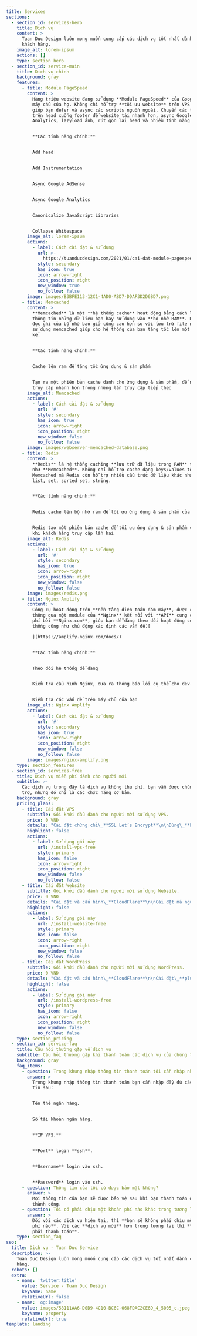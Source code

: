 ```yaml
---
title: Services
sections:
  - section_id: services-hero
    title: Dịch vụ
    content: >
      Tuan Duc Design luôn mong muốn cung cấp các dịch vụ tốt nhất dành cho
      khách hàng.
    image_alt: lorem-ipsum
    actions: []
    type: section_hero
  - section_id: service-main
    title: Dịch vụ chính
    background: gray
    features:
      - title: Module PageSpeed
        content: >
          Hàng triệu website đang sử dụng **Module PageSpeed** của Google trên
          máy chủ của họ. Không chỉ hỗ trợ **tối ưu website** trên VPS nó còn
          giúp bạn defer và async các scripts nguồn ngoài, Chuyển các thẻ script
          trên head xuống footer để website tải nhanh hơn, async Google
          Analytics, lazyload ảnh, rút gọn lại head và nhiều tính năng khác.


          **Các tính năng chính:**


          Add head


          Add Instrumentation


          Async Google AdSense


          Async Google Analytics


          Canonicalize JavaScript Libraries


          Collapse Whitespace
        image_alt: lorem-ipsum
        actions:
          - label: Cách cài đặt & sử dụng
            url: >-
              https://tuanducdesign.com/2021/01/cai-dat-module-pagespeed-len-may-chu-nginx/
            style: secondary
            has_icon: true
            icon: arrow-right
            icon_position: right
            new_window: true
            no_follow: false
        image: images/B3BFE113-12C1-4AD0-ABD7-DDAF3D2D6BD7.png
      - title: Memcached
        content: >
          **Memcached** là một **hệ thống cache** hoạt động bằng cách lưu tạm
          thông tin những dữ liệu bạn hay sử dụng vào **bộ nhớ RAM**. Do tốc độ
          đọc ghi của bộ nhớ bao giờ cũng cao hơn so với lưu trữ file nên việc
          sử dụng memcached giúp cho hệ thống của bạn tăng tốc lên một cách đáng
          kể.


          **Các tính năng chính:**


          Cache lên ram để tăng tốc ứng dụng & sản phẩm


          Tạo ra một phiên bản cache dành cho ứng dụng & sản phẩm, để người dùng
          truy cập nhanh hơn trong những lần truy cập tiếp theo
        image_alt: Memcached
        actions:
          - label: Cách cài đặt & sử dụng
            url: '#'
            style: secondary
            has_icon: true
            icon: arrow-right
            icon_position: right
            new_window: false
            no_follow: false
        image: images/webserver-memcached-database.png
      - title: Redis
        content: >
          **Redis** là hệ thống caching **lưu trữ dữ liệu trong RAM** tương tự
          như **Memcached**. Không chỉ hỗ trợ cache dạng keys/values tốt như
          Memcached mà Redis còn hỗ trợ nhiều cấu trúc dữ liệu khác như hash,
          list, set, sorted set, string.


          **Các tính năng chính:**


          Redis cache lên bộ nhớ ram để tối ưu ứng dụng & sản phẩm của bạn


          Redis tạo một phiên bản cache để tối ưu ứng dụng & sản phẩm của bạn
          khi khách hàng truy cập lần hai
        image_alt: Redis
        actions:
          - label: Cách cài đặt & sử dụng
            url: '#'
            style: secondary
            has_icon: true
            icon: arrow-right
            icon_position: right
            new_window: false
            no_follow: false
        image: images/redis.png
      - title: Nginx Amplify
        content: >
          Công cụ hoạt động trên **nền tảng điện toán đám mây**, được cài đặt
          thông qua một module của **Nginx** kết nối với **API** cung cấp miễn
          phí bởi **Nginx.com**, giúp bạn dễ dàng theo dõi hoạt động của hệ
          thống cũng như chủ động xác định các vấn đề.[

          ](https://amplify.nginx.com/docs/)


          **Các tính năng chính:**


          Theo dõi hệ thống dễ dàng


          Kiểm tra cấu hình Nginx, đưa ra thông báo lỗi cụ thể cho dev


          Kiểm tra các vấn đề trên máy chủ của bạn
        image_alt: Nginx Amplify
        actions:
          - label: Cách cài đặt & sử dụng
            url: '#'
            style: secondary
            has_icon: true
            icon: arrow-right
            icon_position: right
            new_window: false
            no_follow: false
        image: images/nginx-amplify.png
    type: section_features
  - section_id: services-free
    title: Dịch vụ miễn phí dành cho người mới
    subtitle: >-
      Các dịch vụ trong đây là dịch vụ không thu phí, bạn vẫn được chúng tôi hỗ
      trợ, nhưng đó chỉ là các chức năng cơ bản.
    background: gray
    pricing_plans:
      - title: Cài đặt VPS
        subtitle: Gói khởi đầu dành cho người mới sử dụng VPS.
        price: 0 VNĐ
        details: "Cài đặt chứng chỉ\_**SSL Let’s Encrypt**\n\nDùng\_**LAMP**,**LEMP**\_hoặc\_**Script cài đặt VPS**\n"
        highlight: false
        actions:
          - label: Sử dụng gói này
            url: /install-vps-free
            style: primary
            has_icon: false
            icon: arrow-right
            icon_position: right
            new_window: false
            no_follow: false
      - title: Cài đặt Website
        subtitle: Gói khởi đầu dành cho người mới sử dụng Website.
        price: 0 VNĐ
        details: "Cài đặt và cấu hình\_**CloudFlare**\n\nCài đặt mã nguồn website (**WordPress**,\_**CodeIgniter**,\_**Laravel**)\n"
        highlight: false
        actions:
          - label: Sử dụng gói này
            url: /install-website-free
            style: primary
            has_icon: false
            icon: arrow-right
            icon_position: right
            new_window: false
            no_follow: false
      - title: Cài đặt WordPress
        subtitle: Gói khởi đầu dành cho người mới sử dụng WordPress.
        price: 0 VNĐ
        details: "Cài đặt và cấu hình\_**CloudFlare**\n\nCài đặt\_**plugin nén cache**\_và\_**plugin nén định dạng ảnh**\n\nCài đặt\_**CDN tăng tốc CSS**,\_**Javascript**\_và\_**ảnh**\n"
        highlight: false
        actions:
          - label: Sử dụng gói này
            url: /install-wordpress-free
            style: primary
            has_icon: false
            icon: arrow-right
            icon_position: right
            new_window: false
            no_follow: false
    type: section_pricing
  - section_id: service-faq
    title: Câu hỏi thường gặp về dịch vụ
    subtitle: Câu hỏi thường gặp khi thanh toán các dịch vụ của chúng tôi
    background: gray
    faq_items:
      - question: Trong khung nhập thông tin thanh toán tôi cần nhập những gì?
        answer: >
          Trong khung nhập thông tin thanh toán bạn cần nhập đầy đủ các thông
          tin sau:


          Tên thẻ ngân hàng.


          Số tài khoản ngân hàng.


          **IP VPS.**


          **Port** login **ssh**.


          **Username** login vào ssh.


          **Password** login vào ssh.
      - question: Thông tin của tôi có được bảo mật không?
        answer: >
          Mọi thông tin của bạn sẽ được bảo vệ sau khi bạn thanh toán dịch vụ
          thành công.
      - question: Tôi có phải chịu một khoản phí nào khác trong tương lai không?
        answer: >
          Đối với các dịch vụ hiện tại, thì **bạn sẽ không phải chịu một khoản
          phí nào**. Với các **dịch vụ mới** hơn trong tương lai thì **bạn vẫn
          phải thanh toán**.
    type: section_faq
seo:
  title: Dịch vụ - Tuan Duc Service
  description: >-
    Tuan Duc Design luôn mong muốn cung cấp các dịch vụ tốt nhất dành cho khách
    hàng.
  robots: []
  extra:
    - name: 'twitter:title'
      value: Service - Tuan Duc Design
      keyName: name
      relativeUrl: false
    - name: 'og:image'
      value: images/58111AA6-D0D9-4C10-BC6C-068FDAC2CE6D_4_5005_c.jpeg
      keyName: property
      relativeUrl: true
template: landing
---
```

